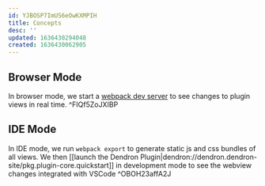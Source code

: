 ```yaml
---
id: YJBOSP7ImUS6eOwKXMPIH
title: Concepts
desc: ''
updated: 1636430294048
created: 1636430062905
---
```


## Browser Mode 

In browser mode, we start a [webpack dev server](https://webpack.js.org/configuration/dev-server/) to see changes to plugin views in real time.  ^FIQf5ZoJXIBP


## IDE Mode 

In IDE mode, we run `webpack export` to generate static js and css bundles of all views. We then [[launch the Dendron Plugin|dendron://dendron.dendron-site/pkg.plugin-core.quickstart]] in development mode to see the webview changes integrated with VSCode ^OBOH23affA2J



